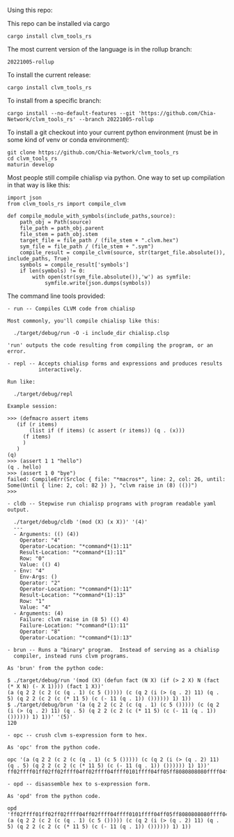 Using this repo:

This repo can be installed via cargo

    cargo install clvm_tools_rs
    
The most current version of the language is in the rollup branch:

    20221005-rollup
    
To install the current release:

    cargo install clvm_tools_rs
    
To install from a specific branch:

    
    cargo install --no-default-features --git 'https://github.com/Chia-Network/clvm_tools_rs' --branch 20221005-rollup
    
To install a git checkout into your current python environment (must be in some kind of venv or conda environment):

    git clone https://github.com/Chia-Network/clvm_tools_rs
    cd clvm_tools_rs
    maturin develop
    
Most people still compile chialisp via python.  One way to set up compilation
in that way is like this:

    import json
    from clvm_tools_rs import compile_clvm

    def compile_module_with_symbols(include_paths,source):
        path_obj = Path(source)
        file_path = path_obj.parent
        file_stem = path_obj.stem
        target_file = file_path / (file_stem + ".clvm.hex")
        sym_file = file_path / (file_stem + ".sym")
        compile_result = compile_clvm(source, str(target_file.absolute()), include_paths, True)
        symbols = compile_result['symbols']
        if len(symbols) != 0:
            with open(str(sym_file.absolute()),'w') as symfile:
                symfile.write(json.dumps(symbols))

The command line tools provided:

    - run -- Compiles CLVM code from chialisp

    Most commonly, you'll compile chialisp like this:

      ./target/debug/run -O -i include_dir chialisp.clsp
    
    'run' outputs the code resulting from compiling the program, or an error.
    
    - repl -- Accepts chialisp forms and expressions and produces results
              interactively.
              
    Run like:
    
      ./target/debug/repl
      
    Example session:
    
    >>> (defmacro assert items
       (if (r items)
           (list if (f items) (c assert (r items)) (q . (x)))
         (f items)
         )
       )
    (q)
    >>> (assert 1 1 "hello")
    (q . hello)
    >>> (assert 1 0 "bye")
    failed: CompileErr(Srcloc { file: "*macros*", line: 2, col: 26, until: Some(Until { line: 2, col: 82 }) }, "clvm raise in (8) (())")
    >>> 

    - cldb -- Stepwise run chialisp programs with program readable yaml output.
    
      ./target/debug/cldb '(mod (X) (x X))' '(4)'
      ---
      - Arguments: (() (4))
        Operator: "4"
        Operator-Location: "*command*(1):11"
        Result-Location: "*command*(1):11"
        Row: "0"
        Value: (() 4)
      - Env: "4"
        Env-Args: ()
        Operator: "2"
        Operator-Location: "*command*(1):11"
        Result-Location: "*command*(1):13"
        Row: "1"
        Value: "4"
      - Arguments: (4)
        Failure: clvm raise in (8 5) (() 4)
        Failure-Location: "*command*(1):11"
        Operator: "8"
        Operator-Location: "*command*(1):13"

    - brun -- Runs a "binary" program.  Instead of serving as a chialisp
      compiler, instead runs clvm programs.
    
    As 'brun' from the python code:
    
    $ ./target/debug/run '(mod (X) (defun fact (N X) (if (> 2 X) N (fact (* X N) (- X 1)))) (fact 1 X))'
    (a (q 2 2 (c 2 (c (q . 1) (c 5 ())))) (c (q 2 (i (> (q . 2) 11) (q . 5) (q 2 2 (c 2 (c (* 11 5) (c (- 11 (q . 1)) ()))))) 1) 1))
    $ ./target/debug/brun '(a (q 2 2 (c 2 (c (q . 1) (c 5 ())))) (c (q 2 (i (> (q . 2) 11) (q . 5) (q 2 2 (c 2 (c (* 11 5) (c (- 11 (q . 1)) ()))))) 1) 1))' '(5)'
    120
    
    - opc -- crush clvm s-expression form to hex.
    
    As 'opc' from the python code.
    
    opc '(a (q 2 2 (c 2 (c (q . 1) (c 5 ())))) (c (q 2 (i (> (q . 2) 11) (q . 5) (q 2 2 (c 2 (c (* 11 5) (c (- 11 (q . 1)) ()))))) 1) 1))'
    ff02ffff01ff02ff02ffff04ff02ffff04ffff0101ffff04ff05ff8080808080ffff04ffff01ff02ffff03ffff15ffff0102ff0b80ffff0105ffff01ff02ff02ffff04ff02ffff04ffff12ff0bff0580ffff04ffff11ff0bffff010180ff808080808080ff0180ff018080
    
    - opd -- disassemble hex to s-expression form.
    
    As 'opd' from the python code.
    
    opd 'ff02ffff01ff02ff02ffff04ff02ffff04ffff0101ffff04ff05ff8080808080ffff04ffff01ff02ffff03ffff15ffff0102ff0b80ffff0105ffff01ff02ff02ffff04ff02ffff04ffff12ff0bff0580ffff04ffff11ff0bffff010180ff808080808080ff0180ff018080'
    (a (q 2 2 (c 2 (c (q . 1) (c 5 ())))) (c (q 2 (i (> (q . 2) 11) (q . 5) (q 2 2 (c 2 (c (* 11 5) (c (- 11 (q . 1)) ()))))) 1) 1))

